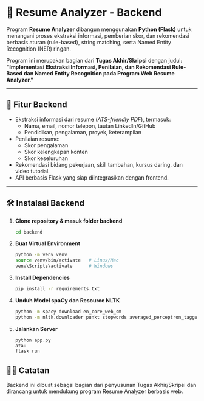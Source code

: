 # 📂 Resume Analyzer - Backend

Program **Resume Analyzer** dibangun menggunakan **Python (Flask)** untuk menangani proses ekstraksi informasi, pemberian skor, dan rekomendasi berbasis aturan (rule-based), string matching, serta Named Entity Recognition (NER) ringan.

Program ini merupakan bagian dari **Tugas Akhir/Skripsi** dengan judul:  
**"Implementasi Ekstraksi Informasi, Penilaian, dan Rekomendasi Rule-Based dan Named Entity Recognition pada Program Web Resume Analyzer."**

---

## 🚀 Fitur Backend
- Ekstraksi informasi dari resume (*ATS-friendly PDF*), termasuk:
  - Nama, email, nomor telepon, tautan LinkedIn/GitHub
  - Pendidikan, pengalaman, proyek, keterampilan
- Penilaian resume:
  - Skor pengalaman
  - Skor kelengkapan konten
  - Skor keseluruhan
- Rekomendasi bidang pekerjaan, skill tambahan, kursus daring, dan video tutorial.
- API berbasis Flask yang siap diintegrasikan dengan frontend.

---

## 🛠️ Instalasi Backend

1. **Clone repository & masuk folder backend**
   ```bash
   cd backend
2. **Buat Virtual Environment**
   ```bash
   python -m venv venv
   source venv/bin/activate   # Linux/Mac
   venv\Scripts\activate      # Windows
3. **Install Dependencies**
   ```bash
   pip install -r requirements.txt
4. **Unduh Model spaCy dan Resource NLTK**
   ```bash
   python -m spacy download en_core_web_sm
   python -m nltk.downloader punkt stopwords averaged_perceptron_tagger
5. **Jalankan Server**
   ```bash
   python app.py
   atau
   flask run

## 👨‍🎓 Catatan
Backend ini dibuat sebagai bagian dari penyusunan Tugas Akhir/Skripsi dan dirancang untuk mendukung program Resume Analyzer berbasis web.
